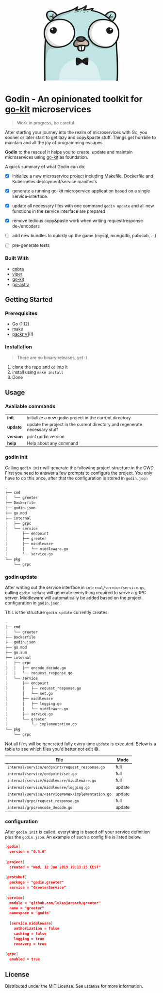 
<!-- PROJECT LOGO -->
<br />
<p align="center">
  <a href="https://github.com/lukasjarosch/godin">
    <img src="gopher.png" alt="Logo" width="250" height="250">
  </a>

# Godin - An opinionated toolkit for [go-kit](https://github.com/go-kit/kit) microservices
> Work in progress, be careful.

After starting your journey into the realm of microservices with Go, you sooner or later start to get lazy and copy&paste stuff.
Things get horrbile to maintain and all the joy of programming escapes.

**Godin** to the rescue! It helps you to create, update and maintain microservices using [go-kit](https://github.com/go-kit/kit/)
as foundation.

A quick summary of what Godin can do:
* [x] initialize a new microservice project including Makefile, Dockerfile and Kubernetes deployment/service manifests
* [x] generate a running go-kit microservice application based on a single service-interface.
* [x] update all necessary files with one command `godin update` and all new functions in the service interface are prepared 
* [x] remove tedious copy&paste work when writing request/response de-/encoders
* [ ] add new bundles to quickly up the game (mysql, mongodb, pub/sub, ...)
* [ ] pre-generate tests


### Built With
* [cobra](https://github.com/spf13/cobra)
* [viper](https://github.com/spf13/viper)
* [go-kit](https://github.com/go-kit/kit/)
* [go-astra](https://github.com/vetcher/go-astra)


<!-- GETTING STARTED -->
## Getting Started
### Prerequisites
* Go (1.12)
* make
* [packr v1](https://github.com/gobuffalo/packr)(!)

### Installation
> There are no binary releases, yet :)
1. clone the repo and `cd` into it
2. install using `make install`
3. Done

## Usage

### Available commands
|      |      |
|------|------|
| **init** | initialize a new godin project in the current directory |
| **update** | update the project in the current directory and regenerate necessary stuff |
| **version** | print godin version |
| **help** | Help about any command |


### godin init
Calling `godin init` will generate the following project structure in the CWD. First you need to answer
a few prompts to configure the project. You only have to do this once, after that the configuration is stored
in `godin.json`

````bash
.
├── cmd
│   └── greeter
├── Dockerfile
├── godin.json
├── go.mod
├── internal
│   ├── grpc
│   └── service
│       ├── endpoint
│       ├── greeter
│       ├── middleware
│       │   └── middleware.go
│       └── service.go
└── pkg
    └── grpc
````

### godin update
After writing out the service interface in `internal/service/service.go`, calling `godin update` will
generate everything required to serve a gRPC server. Middleware will automatically be added based on the project configuration 
in `godin.json`.

This is the structure `godin update` currently creates
```bash
.
├── cmd
│   └── greeter
├── Dockerfile
├── godin.json
├── go.mod
├── go.sum
├── internal
│   ├── grpc
│   │   ├── encode_decode.go
│   │   └── request_response.go
│   └── service
│       ├── endpoint
│       │   ├── request_response.go
│       │   └── set.go
│       ├── middleware
│       │   ├── logging.go
│       │   └── middleware.go
│       ├── service.go
│       └── greeter
│           └── implementation.go
└── pkg
    └── grpc
```

Not all files will be generated fully every time `update` is executed. Below is a table to see which
files you'd better not edit :sweat_smile:.

| File                                             | Mode       |
|--------------------------------------------------|------------|
| `internal/service/endpoint/request_response.go`    | full |
| `internal/service/endpoint/set.go`                 | full |
| `internal/service/middleware/middleware.go`        | full |
| `internal/service/middleware/logging.go`           | update     |
| `internal/service/<serviceName>/implementation.go`  | update     |
| `internal/grpc/request_response.go` | full |
| `internal/grpc/encode_decode.go` | update |


### configuration
After `godin init` is called, everything is based off your service definition plus the `godin.json`. 
An example of such a config file is listed below.

```json
[godin]
  version = "0.3.0"

[project]
  created = "Wed, 12 Jun 2019 19:13:15 CEST"

[protobuf]
  package = "godin.greeter"
  service = "GreeterService"

[service]
  module = "github.com/lukasjarosch/greeter"
  name = "greeter"
  namespace = "godin"

  [service.middleware]
    authorization = false
    caching = false
    logging = true
    recovery = true
    
[grpc]
  enabled = true
```

<!-- LICENSE -->
## License

Distributed under the MIT License. See `LICENSE` for more information.
